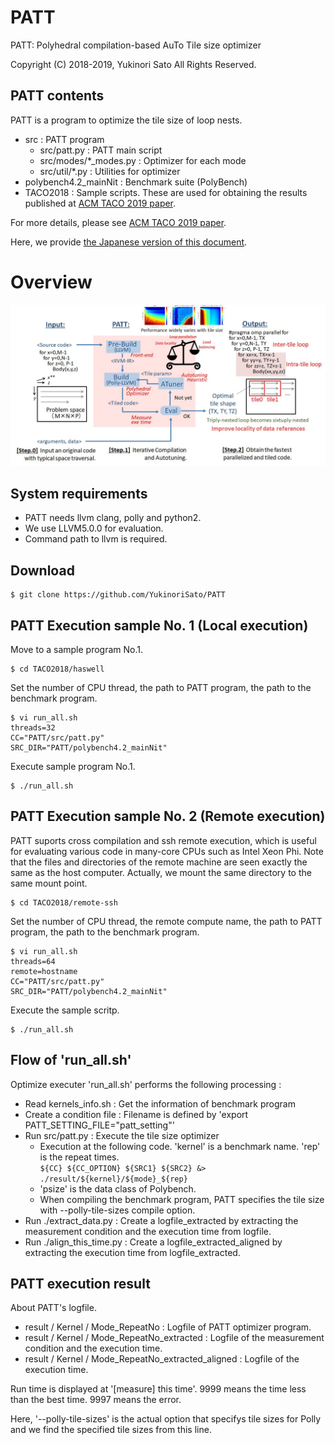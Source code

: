 # PATT

PATT: Polyhedral compilation-based AuTo Tile size optimizer

Copyright (C) 2018-2019, Yukinori Sato All Rights Reserved.




## PATT contents

PATT is a program to optimize the tile size of loop nests.
+ src : PATT program
  + src/patt.py : PATT main script 
  + src/modes/*_modes.py : Optimizer for each mode
  + src/util/*.py : Utilities for optimizer
+ polybench4.2_mainNit : Benchmark suite (PolyBench)
+ TACO2018 : Sample scripts.  These are used for obtaining the results published at [ACM TACO 2019 paper](https://dl.acm.org/citation.cfm?id=3293449).

For more details, please see [ACM TACO 2019 paper](https://dl.acm.org/citation.cfm?id=3293449).

Here, we provide [the Japanese version of this document](README-j.md).

# Overview

![Overview](patt_overview.jpg)



## System requirements

+ PATT needs llvm clang, polly and python2.
+ We use LLVM5.0.0 for evaluation.
+ Command path to llvm is required.



## Download

    $ git clone https://github.com/YukinoriSato/PATT



## PATT Execution sample No. 1 (Local execution)

Move to a sample program No.1.

    $ cd TACO2018/haswell

Set the number of CPU thread, the path to PATT program, the path to the benchmark program.

```
$ vi run_all.sh
threads=32
CC="PATT/src/patt.py"
SRC_DIR="PATT/polybench4.2_mainNit"
```

Execute sample program No.1.

    $ ./run_all.sh


## PATT Execution sample No. 2 (Remote execution)

PATT suports cross compilation and ssh remote execution, which is useful for evaluating various code in many-core CPUs such as Intel Xeon Phi.  Note that the files and directories of the remote machine are seen exactly the same as the host computer.  Actually, we mount the same directory to the same mount point.

    $ cd TACO2018/remote-ssh

Set the number of CPU thread, the remote compute name, the path to PATT program, the path to the benchmark program.

```
$ vi run_all.sh
threads=64
remote=hostname
CC="PATT/src/patt.py"
SRC_DIR="PATT/polybench4.2_mainNit"
```

Execute the sample scritp.

    $ ./run_all.sh


## Flow of 'run_all.sh'

Optimize executer 'run_all.sh' performs the following processing :
+ Read kernels_info.sh : Get the information of benchmark program
+ Create a condition file : Filename is defined by 'export PATT_SETTING_FILE="patt_setting"'
+ Run src/patt.py : Execute the tile size optimizer
  + Execution at the following code. 'kernel' is a benchmark name. 'rep' is the repeat times.<br>
      `${CC} ${CC_OPTION} ${SRC1} ${SRC2} &> ./result/${kernel}/${mode}_${rep}`
  + 'psize' is the data class of Polybench.
  + When compiling the benchmark program, PATT specifies the tile size with --polly-tile-sizes compile option.
+ Run ./extract_data.py : Create a logfile_extracted by extracting the measurement condition and the execution time from logfile.
+ Run ./align_this_time.py : Create a logfile_extracted_aligned by extracting the execution time from logfile_extracted.


## PATT execution result

About PATT's logfile.
+ result / Kernel / Mode_RepeatNo : Logfile of PATT optimizer program.
+ result / Kernel / Mode_RepeatNo_extracted : Logfile of the measurement condition and the execution time.
+ result / Kernel / Mode_RepeatNo_extracted_aligned : Logfile of the execution time.

Run time is displayed at '[measure] this time'. 9999 means the time less than the best time. 9997 means the error.  

Here, '--polly-tile-sizes' is the actual option that specifys tile sizes for Polly and we find the specified tile sizes from this line.

